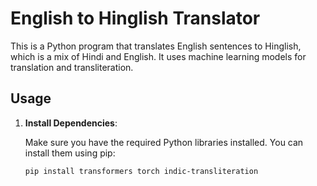 
# English to Hinglish Translator

This is a Python program that translates English sentences to Hinglish, which is a mix of Hindi and English. It uses machine learning models for translation and transliteration.

## Usage

1. **Install Dependencies**:

   Make sure you have the required Python libraries installed. You can install them using pip:

   ```bash
   pip install transformers torch indic-transliteration

